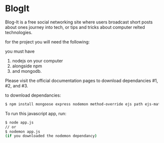 # BlogIt

Blog-It is a free social networking site where users broadcast short posts about ones
journey into tech, or tips and tricks about computer relted technologies.

for the project you will need the following:

you must have

1. nodejs on your computer
2. alongside npm
3. and mongodb.

Please visit the official documentation pages to download dependancies #1, #2, and #3.

to download dependancies:

```bash
$ npm install mongoose express nodemon method-override ejs path ejs-mate
```

To run this javascript app, run:

```bash
$ node app.js
// or
$ nodemon app.js
(if you downloaded the nodemon dependancy)
```
